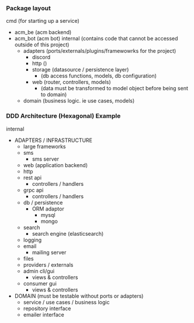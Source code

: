 

### Package layout
cmd (for starting up a service)
- acm_be (acm backend)
- acm_bot (acm bot)
internal (contains code that cannot be accessed outside of this project)
  - adapters (ports/externals/plugins/framewowrks for the project)
    - discord 
    - http ()
    - storage (datasource / persistence layer)
      - (db access functions, models, db configuration)
    - web (router, controllers, models)
      - (data must be transformed to model object before being sent to domain)
  - domain (business logic. ie use cases, models)


### DDD Architecture (Hexagonal) Example
internal
- ADAPTERS / INFRASTRUCTURE 
  - large frameworks 
  - sms 
    - sms server
  - web (application backend)
  - http 
  - rest api 
    - controllers / handlers 
  - grpc api 
    - controllers / handlers
  - db / persistence 
    - ORM adaptor
      - mysql 
      - mongo 
  - search 
    - search engine (elasticsearch)
  - logging 
  - email 
    - mailing server
  - files 
  - providers / externals 
  - admin cli/gui
    - views & controllers
  - consumer gui 
    - views & controllers 
- DOMAIN (must be testable without ports or adapters)
  - service / use cases / business logic 
  - repository interface 
  - emailer interface 